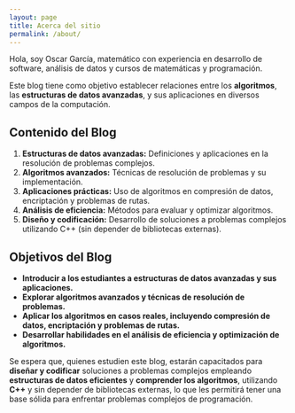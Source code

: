 ```yaml
---
layout: page
title: Acerca del sitio
permalink: /about/
---
```

Hola, soy Oscar García, matemático con experiencia en desarrollo de software, análisis de datos y cursos de matemáticas y programación.

Este blog tiene como objetivo establecer relaciones entre los **algoritmos**, las **estructuras de datos avanzadas**, y sus aplicaciones en diversos campos de la computación.

## Contenido del Blog

1. **Estructuras de datos avanzadas:** Definiciones y aplicaciones en la resolución de problemas complejos.
2. **Algoritmos avanzados:** Técnicas de resolución de problemas y su implementación.
3. **Aplicaciones prácticas:** Uso de algoritmos en compresión de datos, encriptación y problemas de rutas.
4. **Análisis de eficiencia:** Métodos para evaluar y optimizar algoritmos.
5. **Diseño y codificación:** Desarrollo de soluciones a problemas complejos utilizando C++ (sin depender de bibliotecas externas).

## Objetivos del Blog

- **Introducir a los estudiantes a estructuras de datos avanzadas y sus aplicaciones.**
- **Explorar algoritmos avanzados y técnicas de resolución de problemas.**
- **Aplicar los algoritmos en casos reales, incluyendo compresión de datos, encriptación y problemas de rutas.**
- **Desarrollar habilidades en el análisis de eficiencia y optimización de algoritmos.**

Se espera que, quienes estudien este blog, estarán capacitados para **diseñar y codificar** soluciones a problemas complejos empleando **estructuras de datos eficientes** y **comprender los algoritmos**, utilizando **C++** y sin depender de bibliotecas externas, lo que les permitirá tener una base sólida para enfrentar problemas complejos de programación.
